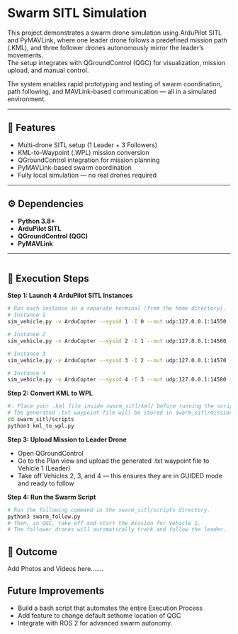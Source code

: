# Swarm SITL Simulation

This project demonstrates a swarm drone simulation using ArduPilot SITL and PyMAVLink, where one leader drone follows a predefined mission path (.KML), and three follower drones autonomously mirror the leader’s movements.  
The setup integrates with QGroundControl (QGC) for visualization, mission upload, and manual control.  

The system enables rapid prototyping and testing of swarm coordination, path following, and MAVLink-based communication — all in a simulated environment.

---

## 🚀 Features

- Multi-drone SITL setup (1 Leader + 3 Followers)
- KML-to-Waypoint (.WPL) mission conversion
- QGroundControl integration for mission planning
- PyMAVLink-based swarm coordination
- Fully local simulation — no real drones required

---

## ⚙️ Dependencies

- **Python 3.8+**
- **ArduPilot SITL**
- **QGroundControl (QGC)**
- **PyMAVLink** 

---
```bash
```

## 📝 Execution Steps
**Step 1: Launch 4 ArduPilot SITL Instances**
```bash
# Run each instance in a separate terminal (from the home directory).
# Instance 1
sim_vehicle.py -v ArduCopter --sysid 1 -I 0 --out udp:127.0.0.1:14550 --out udp:127.0.0.1:14551

# Instance 2
sim_vehicle.py -v ArduCopter --sysid 2 -I 1 --out udp:127.0.0.1:14560 --out udp:127.0.0.1:14561

# Instance 3
sim_vehicle.py -v ArduCopter --sysid 3 -I 2 --out udp:127.0.0.1:14570 --out udp:127.0.0.1:14571

# Instance 4
sim_vehicle.py -v ArduCopter --sysid 4 -I 3 --out udp:127.0.0.1:14580 --out udp:127.0.0.1:14581
```

**Step 2: Convert KML to WPL**
```bash
#💡 Place your .kml file inside swarm_sitl/kml/ before running the script.
# The generated .txt waypoint file will be stored in swarm_sitl/missions/.
cd swarm_sitl/scripts
python3 kml_to_wpl.py
```

**Step 3: Upload Mission to Leader Drone**
- Open QGroundControl
- Go to the Plan view and upload the generated .txt waypoint file to Vehicle 1 (Leader)
- Take off Vehicles 2, 3, and 4 — this ensures they are in GUIDED mode and ready to follow

**Step 4: Run the Swarm Script**
```bash
# Run the following command in the swarm_sitl/scripts directory.
python3 swarm_follow.py
# Then, in QGC, take off and start the mission for Vehicle 1.
# The follower drones will automatically track and follow the leader.
```

## 🎯 Outcome
Add Photos and Videos here.......

## Future Improvements
- Build a bash script that automates the entire Execution Process
- Add feature to change default sethome location of QGC
- Integrate with ROS 2 for advanced swarm autonomy.
